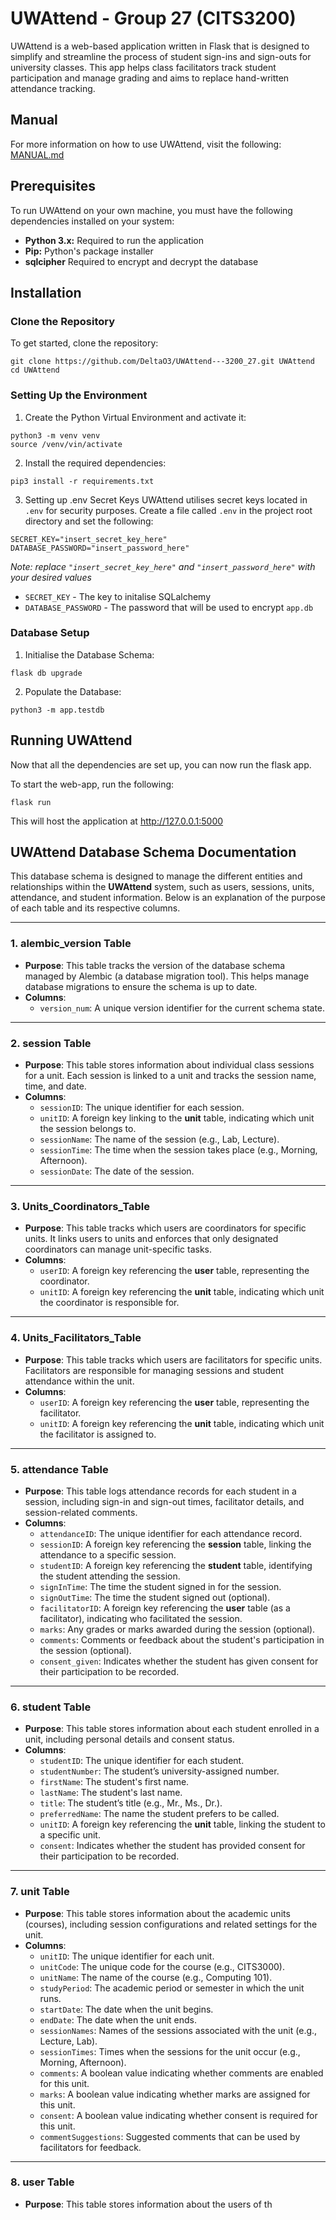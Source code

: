 # UWAttend - Group 27 (CITS3200)

UWAttend is a web-based application written in Flask that is designed to simplify and streamline the process of student sign-ins and sign-outs for university classes. This app helps class facilitators track student participation and manage grading and aims to replace hand-written attendance tracking.

## Manual
For more information on how to use UWAttend, visit the following: [MANUAL.md](MANUAL.md)

## Prerequisites
To run UWAttend on your own machine, you must have the following dependencies installed on your system:

- **Python 3.x:** Required to run the application
- **Pip:** Python's package installer
- **sqlcipher** Required to encrypt and decrypt the database

## Installation
### Clone the Repository
To get started, clone the repository:

``` shell
git clone https://github.com/DeltaO3/UWAttend---3200_27.git UWAttend
cd UWAttend
```

### Setting Up the Environment
1. Create the Python Virtual Environment and activate it:

``` shell
python3 -m venv venv
source /venv/vin/activate
```

2. Install the required dependencies:

``` shell
pip3 install -r requirements.txt
```

3. Setting up .env Secret Keys
UWAttend utilises secret keys located in `.env` for security purposes. Create a file called `.env` in the project root directory and set the following:

``` shell
SECRET_KEY="insert_secret_key_here"
DATABASE_PASSWORD="insert_password_here"
```
*Note: replace `"insert_secret_key_here"` and `"insert_password_here"` with your desired values*

- `SECRET_KEY` - The key to initalise SQLalchemy
- `DATABASE_PASSWORD` - The password that will be used to encrypt `app.db`

### Database Setup
1. Initialise the Database Schema:

``` shell
flask db upgrade
```

2. Populate the Database:

``` shell
python3 -m app.testdb
```

## Running UWAttend
Now that all the dependencies are set up, you can now run the flask app.

To start the web-app, run the following:

``` shell
flask run
```
This will host the application at http://127.0.0.1:5000

## UWAttend Database Schema Documentation

This database schema is designed to manage the different entities and relationships within the **UWAttend** system, such as users, sessions, units, attendance, and student information. Below is an explanation of the purpose of each table and its respective columns.

---

### 1. **alembic_version Table**
- **Purpose**: This table tracks the version of the database schema managed by Alembic (a database migration tool). This helps manage database migrations to ensure the schema is up to date.
- **Columns**:
  - `version_num`: A unique version identifier for the current schema state.

---

### 2. **session Table**
- **Purpose**: This table stores information about individual class sessions for a unit. Each session is linked to a unit and tracks the session name, time, and date.
- **Columns**:
  - `sessionID`: The unique identifier for each session.
  - `unitID`: A foreign key linking to the **unit** table, indicating which unit the session belongs to.
  - `sessionName`: The name of the session (e.g., Lab, Lecture).
  - `sessionTime`: The time when the session takes place (e.g., Morning, Afternoon).
  - `sessionDate`: The date of the session.
  
---

### 3. **Units_Coordinators_Table**
- **Purpose**: This table tracks which users are coordinators for specific units. It links users to units and enforces that only designated coordinators can manage unit-specific tasks.
- **Columns**:
  - `userID`: A foreign key referencing the **user** table, representing the coordinator.
  - `unitID`: A foreign key referencing the **unit** table, indicating which unit the coordinator is responsible for.

---

### 4. **Units_Facilitators_Table**
- **Purpose**: This table tracks which users are facilitators for specific units. Facilitators are responsible for managing sessions and student attendance within the unit.
- **Columns**:
  - `userID`: A foreign key referencing the **user** table, representing the facilitator.
  - `unitID`: A foreign key referencing the **unit** table, indicating which unit the facilitator is assigned to.

---

### 5. **attendance Table**
- **Purpose**: This table logs attendance records for each student in a session, including sign-in and sign-out times, facilitator details, and session-related comments.
- **Columns**:
  - `attendanceID`: The unique identifier for each attendance record.
  - `sessionID`: A foreign key referencing the **session** table, linking the attendance to a specific session.
  - `studentID`: A foreign key referencing the **student** table, identifying the student attending the session.
  - `signInTime`: The time the student signed in for the session.
  - `signOutTime`: The time the student signed out (optional).
  - `facilitatorID`: A foreign key referencing the **user** table (as a facilitator), indicating who facilitated the session.
  - `marks`: Any grades or marks awarded during the session (optional).
  - `comments`: Comments or feedback about the student's participation in the session (optional).
  - `consent_given`: Indicates whether the student has given consent for their participation to be recorded.

---

### 6. **student Table**
- **Purpose**: This table stores information about each student enrolled in a unit, including personal details and consent status.
- **Columns**:
  - `studentID`: The unique identifier for each student.
  - `studentNumber`: The student’s university-assigned number.
  - `firstName`: The student's first name.
  - `lastName`: The student's last name.
  - `title`: The student’s title (e.g., Mr., Ms., Dr.).
  - `preferredName`: The name the student prefers to be called.
  - `unitID`: A foreign key referencing the **unit** table, linking the student to a specific unit.
  - `consent`: Indicates whether the student has provided consent for their participation to be recorded.

---

### 7. **unit Table**
- **Purpose**: This table stores information about the academic units (courses), including session configurations and related settings for the unit.
- **Columns**:
  - `unitID`: The unique identifier for each unit.
  - `unitCode`: The unique code for the course (e.g., CITS3000).
  - `unitName`: The name of the course (e.g., Computing 101).
  - `studyPeriod`: The academic period or semester in which the unit runs.
  - `startDate`: The date when the unit begins.
  - `endDate`: The date when the unit ends.
  - `sessionNames`: Names of the sessions associated with the unit (e.g., Lecture, Lab).
  - `sessionTimes`: Times when the sessions for the unit occur (e.g., Morning, Afternoon).
  - `comments`: A boolean value indicating whether comments are enabled for this unit.
  - `marks`: A boolean value indicating whether marks are assigned for this unit.
  - `consent`: A boolean value indicating whether consent is required for this unit.
  - `commentSuggestions`: Suggested comments that can be used by facilitators for feedback.

---

### 8. **user Table**
- **Purpose**: This table stores information about the users of th
